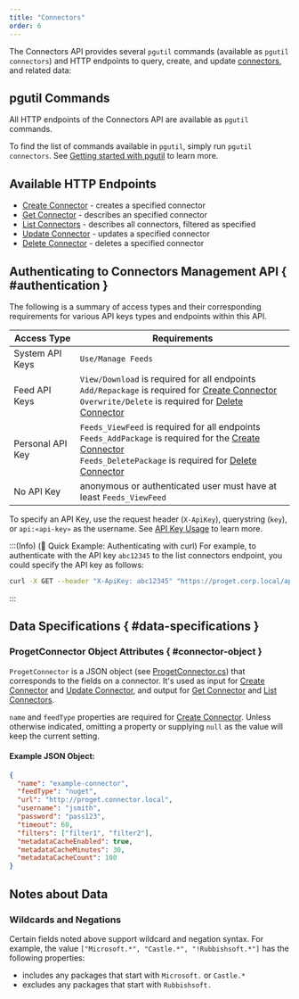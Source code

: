 ```yaml
---
title: "Connectors"
order: 6
---
```


The Connectors API provides several `pgutil` commands (available as `pgutil connectors`) and HTTP endpoints to query, create, and update [connectors](/docs/proget/feeds/connector-overview), and related data:

## pgutil Commands

All HTTP endpoints of the Connectors API are available as `pgutil` commands. 

To find the list of commands available in `pgutil`, simply run `pgutil connectors`. See [Getting started with pgutil](/docs/proget/api/pgutil) to learn more.

## Available HTTP Endpoints

* [Create Connector](/docs/proget/api/connectors/create) - creates a specified connector
* [Get Connector](/docs/proget/api/connectors/get) - describes an specified connector
* [List Connectors](/docs/proget/api/connectors/list) - describes all connectors, filtered as specified
* [Update Connector](/docs/proget/api/connectors/update) - updates a specified connector
* [Delete Connector](/docs/proget/api/connectors/delete) - deletes a specified connector

## Authenticating to Connectors Management API { #authentication }

The following is a summary of access types and their corresponding requirements for various API keys types and endpoints within this API.

| Access Type | Requirements |
| --- | --- |
| System API Keys | `Use/Manage Feeds`  
| Feed API Keys | `View/Download` is required for all endpoints<br/>`Add/Repackage` is required for [Create Connector](/docs/proget/api/connectors/create)<br/>`Overwrite/Delete` is required for [Delete Connector](/docs/proget/api/connectors/delete)
| Personal API Key | `Feeds_ViewFeed` is required for all endpoints<br/>`Feeds_AddPackage` is required for the [Create Connector](/docs/proget/api/connectors/create)<br/>`Feeds_DeletePackage` is required for [Delete Connector](/docs/proget/api/connectors/delete)
| No API Key | anonymous or authenticated user must have at least `Feeds_ViewFeed`

To specify an API Key, use the request header (`X-ApiKey`), querystring (`key`), or `api:«api-key»` as the username. See [API Key Usage](/docs/proget/api/apikeys#using-api-keys) to learn more.

:::(Info) (🚀 Quick Example: Authenticating with curl)
For example, to authenticate with the API key `abc12345` to the list connectors endpoint, you could specify the API key as follows:

```bash
curl -X GET --header "X-ApiKey: abc12345" "https://proget.corp.local/api/management/connectors/list"
```
:::

## Data Specifications  { #data-specifications }

### ProgetConnector Object Attributes  { #connector-object }
`ProgetConnector` is a JSON object (see [ProgetConnector.cs](https://github.com/Inedo/pgutil/blob/thousand/Inedo.ProGet/ProGetConnector.cs)) that corresponds to the fields on a connector. It's used as input for [Create Connector](/docs/proget/api/connectors/create) and [Update Connector](/docs/proget/api/connectors/update), and output for [Get Connector](/docs/proget/api/connectors/get) and [List Connectors](/docs/proget/api/connectors/list).

`name` and `feedType` properties are required for [Create Connector](/docs/proget/api/connectors/create). Unless otherwise indicated, omitting a property or supplying `null` as the value will keep the current setting.

#### Example JSON Object:

```json
{
  "name": "example-connector",
  "feedType": "nuget",
  "url": "http://proget.connector.local",
  "username": "jsmith",
  "password": "pass123",
  "timeout": 60,
  "filters": ["filter1", "filter2"],
  "metadataCacheEnabled": true,
  "metadataCacheMinutes": 30,
  "metadataCacheCount": 100
}
```

## Notes about Data

### Wildcards and Negations
Certain fields noted above support wildcard and negation syntax. For example, the value `["Microsoft.*", "Castle.*", "!Rubbishsoft.*"]` has the following properties:
 - includes any packages that start with `Microsoft.` or `Castle.*`
 - excludes any packages that start with `Rubbishsoft.`
